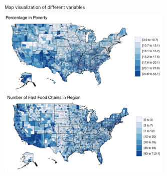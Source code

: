 Map visualization of different variables


![alt_text](Visuals/poverty.png "Poverty  Map")
![alt_text](Visuals/fastfood.png "Fast Food Map")

